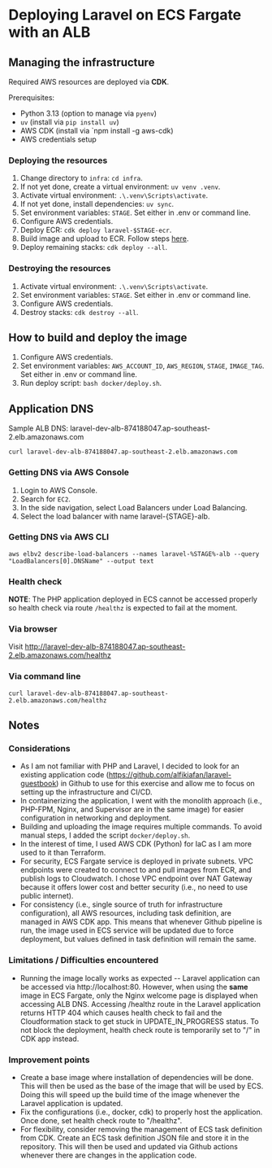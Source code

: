# Deploying Laravel on ECS Fargate with an ALB

## Managing the infrastructure
Required AWS resources are deployed via **CDK**.

Prerequisites:
- Python 3.13 (option to manage via `pyenv`)
- `uv` (install via `pip install uv`)
- AWS CDK (install via `npm install -g aws-cdk)
- AWS credentials setup

### Deploying the resources
1. Change directory to `infra`: `cd infra`.
2. If not yet done, create a virtual environment: `uv venv .venv`.
3. Activate virtual environment: `.\.venv\Scripts\activate`.
4. If not yet done, install dependencies: `uv sync`.
5. Set environment variables: `STAGE`. Set either in .env or command line.
6. Configure AWS credentials.
7. Deploy ECR: `cdk deploy laravel-$STAGE-ecr`.
8. Build image and upload to ECR. Follow steps [here](#how-to-build-and-deploy-the-image).
9. Deploy remaining stacks: `cdk deploy --all`.

### Destroying the resources
1. Activate virtual environment: `.\.venv\Scripts\activate`.
2. Set environment variables: `STAGE`. Set either in .env or command line.
3. Configure AWS credentials.
4. Destroy stacks: `cdk destroy --all`.


## How to build and deploy the image
1. Configure AWS credentials.
2. Set environment variables: `AWS_ACCOUNT_ID`, `AWS_REGION`, `STAGE`, `IMAGE_TAG`. Set either in .env or command line.
3. Run deploy script: `bash docker/deploy.sh`.


## Application DNS

Sample ALB DNS: laravel-dev-alb-874188047.ap-southeast-2.elb.amazonaws.com

```
curl laravel-dev-alb-874188047.ap-southeast-2.elb.amazonaws.com
```

### Getting DNS via AWS Console
1. Login to AWS Console.
2. Search for `EC2`.
3. In the side navigation, select Load Balancers under Load Balancing.
4. Select the load balancer with name laravel-{STAGE}-alb.

### Getting DNS via AWS CLI
```
aws elbv2 describe-load-balancers --names laravel-%STAGE%-alb --query "LoadBalancers[0].DNSName" --output text
```

### Health check
**NOTE**: The PHP application deployed in ECS cannot be accessed properly so health check via route `/healthz` is expected to fail at the moment.

### Via browser
Visit http://laravel-dev-alb-874188047.ap-southeast-2.elb.amazonaws.com/healthz

### Via command line
```
curl laravel-dev-alb-874188047.ap-southeast-2.elb.amazonaws.com/healthz
```


## Notes

### Considerations
- As I am not familiar with PHP and Laravel, I decided to look for an existing application code (https://github.com/alfikiafan/laravel-guestbook) in Github to use for this exercise and allow me to focus on setting up the infrastructure and CI/CD.
- In containerizing the application, I went with the monolith approach (i.e., PHP-FPM, Nginx, and Supervisor are in the same image) for easier configuration in networking and deployment.
- Building and uploading the image requires multiple commands. To avoid manual steps, I added the script `docker/deploy.sh`.
- In the interest of time, I used AWS CDK (Python) for IaC as I am more used to it than Terraform.
- For security, ECS Fargate service is deployed in private subnets. VPC endpoints were created to connect to and pull images from ECR, and publish logs to Cloudwatch. I chose VPC endpoint over NAT Gateway because it offers lower cost and better security (i.e., no need to use public internet).
- For consistency (i.e., single source of truth for infrastructure configuration), all AWS resources, including task definition, are managed in AWS CDK app. This means that whenever Github pipeline is run, the image used in ECS service will be updated due to force deployment, but values defined in task definition will remain the same.

### Limitations / Difficulties encountered
- Running the image locally works as expected -- Laravel application can be accessed via http://localhost:80. However, when using the **same** image in ECS Fargate, only the Nginx welcome page is displayed when accessing ALB DNS. Accessing /healthz route in the Laravel application returns HTTP 404 which causes health check to fail and the Cloudformation stack to get stuck in UPDATE_IN_PROGRESS status. To not block the deployment, health check route is temporarily set to "/" in CDK app instead. 

### Improvement points
- Create a base image where installation of dependencies will be done. This will then be used as the base of the image that will be used by ECS. Doing this will speed up the build time of the image whenever the Laravel application is updated.
- Fix the configurations (i.e., docker, cdk) to properly host the application. Once done, set health check route to "/healthz".
- For flexibility, consider removing the management of ECS task definition from CDK. Create an ECS task definition JSON file and store it in the repository. This will then be used and updated via Github actions whenever there are changes in the application code.
